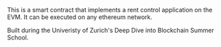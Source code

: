This is a smart contract that implements a rent control application on the EVM. 
It can be executed on any ethereum network. 

Built during the Univeristy of Zurich's Deep Dive into Blockchain Summer School.

